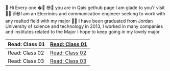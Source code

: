 🙌 Hi Every one �🤳 😎👀 you are in Qais gethub page I am glade to you'r visit 🐱‍💻 ✌😎I am an Elecrinics and communication engineer seeking to work with any realted field with my major 🐱‍🚀 I have been graduated from Jordan University of science and technology in 2013, I worked in many companies and institutes related to the Major I hope to keep going in my lovely major

|       Read: Class 01           |   [Read: Class 01](https://qaisalshorman.github.io/ReadMe301/Read:%20Class%2001)             |
| ------------- |--------------|
|       Read: Class 02     |      [Read: Class 02](https://qaisalshorman.github.io/ReadMe301/Read:%20Class%2002)      |
|    Read: Class 03           |  [Read: Class 03](https://qaisalshorman.github.io/ReadMe301/Read:%20Class%2003 (Links to an external site.) )           |
